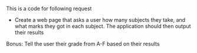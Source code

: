 This is a code for following request

- Create a web page that asks a user how many subjects they take, and what marks they got in each subject. The application should then output their results

Bonus: Tell the user their grade from A-F based on their results
